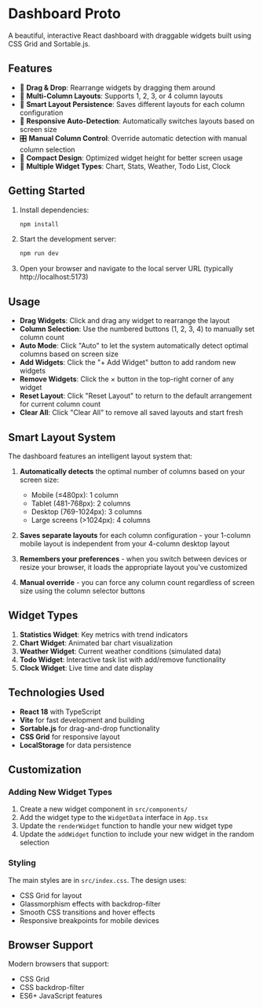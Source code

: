 # Dashboard Proto

A beautiful, interactive React dashboard with draggable widgets built using CSS Grid and Sortable.js.

## Features

- 🎯 **Drag & Drop**: Rearrange widgets by dragging them around
- 📱 **Multi-Column Layouts**: Supports 1, 2, 3, or 4 column layouts
- 💾 **Smart Layout Persistence**: Saves different layouts for each column configuration
- 🔄 **Responsive Auto-Detection**: Automatically switches layouts based on screen size
- 🎛️ **Manual Column Control**: Override automatic detection with manual column selection
- 🎨 **Compact Design**: Optimized widget height for better screen usage
- 🧩 **Multiple Widget Types**: Chart, Stats, Weather, Todo List, Clock

## Getting Started

1. Install dependencies:
   ```bash
   npm install
   ```

2. Start the development server:
   ```bash
   npm run dev
   ```

3. Open your browser and navigate to the local server URL (typically http://localhost:5173)

## Usage

- **Drag Widgets**: Click and drag any widget to rearrange the layout
- **Column Selection**: Use the numbered buttons (1, 2, 3, 4) to manually set column count
- **Auto Mode**: Click "Auto" to let the system automatically detect optimal columns based on screen size
- **Add Widgets**: Click the "+ Add Widget" button to add random new widgets
- **Remove Widgets**: Click the × button in the top-right corner of any widget
- **Reset Layout**: Click "Reset Layout" to return to the default arrangement for current column count
- **Clear All**: Click "Clear All" to remove all saved layouts and start fresh

## Smart Layout System

The dashboard features an intelligent layout system that:

1. **Automatically detects** the optimal number of columns based on your screen size:
   - Mobile (≤480px): 1 column
   - Tablet (481-768px): 2 columns  
   - Desktop (769-1024px): 3 columns
   - Large screens (>1024px): 4 columns

2. **Saves separate layouts** for each column configuration - your 1-column mobile layout is independent from your 4-column desktop layout

3. **Remembers your preferences** - when you switch between devices or resize your browser, it loads the appropriate layout you've customized

4. **Manual override** - you can force any column count regardless of screen size using the column selector buttons

## Widget Types

1. **Statistics Widget**: Key metrics with trend indicators
2. **Chart Widget**: Animated bar chart visualization
3. **Weather Widget**: Current weather conditions (simulated data)
4. **Todo Widget**: Interactive task list with add/remove functionality
5. **Clock Widget**: Live time and date display

## Technologies Used

- **React 18** with TypeScript
- **Vite** for fast development and building
- **Sortable.js** for drag-and-drop functionality
- **CSS Grid** for responsive layout
- **LocalStorage** for data persistence

## Customization

### Adding New Widget Types

1. Create a new widget component in `src/components/`
2. Add the widget type to the `WidgetData` interface in `App.tsx`
3. Update the `renderWidget` function to handle your new widget type
4. Update the `addWidget` function to include your new widget in the random selection

### Styling

The main styles are in `src/index.css`. The design uses:
- CSS Grid for layout
- Glassmorphism effects with backdrop-filter
- Smooth CSS transitions and hover effects
- Responsive breakpoints for mobile devices

## Browser Support

Modern browsers that support:
- CSS Grid
- CSS backdrop-filter
- ES6+ JavaScript features
